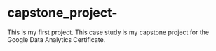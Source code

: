 # capstone_project-
This is my first project. This case study is my capstone project for the Google Data Analytics Certificate.
